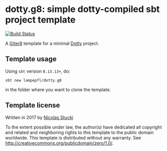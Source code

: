 dotty.g8: simple dotty-compiled sbt project template
=================
[![Build Status](https://travis-ci.org/lampepfl/dotty.g8.svg?branch=master)](https://travis-ci.org/lampepfl/dotty.g8/)

A [Giter8][g8] template for a minimal [Dotty] project.

Template usage
--------------
Using `sbt` version `0.13.13+`, do:
```
sbt new lampepfl/dotty.g8
```
in the folder where you want to clone the template.

Template license
----------------
Written in 2017 by [Nicolas Stucki]

To the extent possible under law, the author(s) have dedicated all copyright and related
and neighboring rights to this template to the public domain worldwide.
This template is distributed without any warranty. See <http://creativecommons.org/publicdomain/zero/1.0/>.

[g8]: http://www.foundweekends.org/giter8/
[Dotty]: http://dotty.epfl.ch/
[Nicolas Stucki]: https://github.com/nicolasstucki

